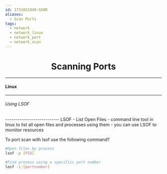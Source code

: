```yaml
---
id: 1731821849-SXAR
aliases:
  - Scan Ports
tags:
  - network
  - network_linux
  - network_port
  - network_scan
---
```


<center>
<h1>Scanning Ports</h1>
</center>


---
#### Linux
---

###### Using LSOF
\---------------------------
LSOF - List Open Files
     - command line tool in linux to list all open files and processes using them
     - you can use LSOF to moniitor resources


To port scan with lsof use the following command?

```bash
#Open files by process
lsof -p [PID]

#Find process using a specifiic port number
losf -i:[portnumber]
```
